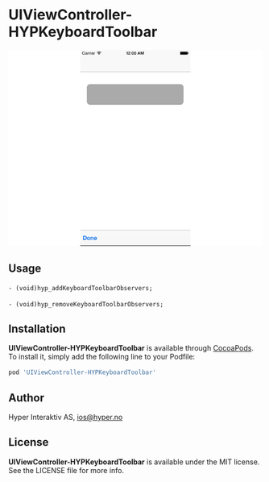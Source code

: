 # UIViewController-HYPKeyboardToolbar

![Example](https://raw.githubusercontent.com/hyperoslo/UIViewController-HYPKeyboardToolbar/master/Images/keyboard-v2.gif)

## Usage

```objc
- (void)hyp_addKeyboardToolbarObservers;

- (void)hyp_removeKeyboardToolbarObservers;
```

## Installation

**UIViewController-HYPKeyboardToolbar** is available through [CocoaPods](http://cocoapods.org). To install
it, simply add the following line to your Podfile:

```ruby
pod 'UIViewController-HYPKeyboardToolbar'
```

## Author

Hyper Interaktiv AS, ios@hyper.no

## License

**UIViewController-HYPKeyboardToolbar** is available under the MIT license. See the LICENSE file for more info.
